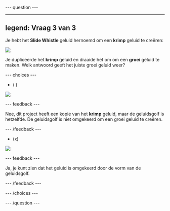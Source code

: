 --- question ---

---
legend: Vraag 3 van 3
---

Je hebt het **Slide Whistle** geluid hernoemd om een **krimp** geluid te creëren:

![](images/just-shrink.png)

Je dupliceerde het **krimp** geluid en draaide het om om een **groei** geluid te maken. Welk antwoord geeft het juiste groei geluid weer?


--- choices ---

- ( )

![](images/grow-shrink-same.png)

 --- feedback ---

 Nee, dit project heeft een kopie van het **krimp** geluid, maar de geluidsgolf is hetzelfde. De geluidsgolf is niet omgekeerd om een groei geluid te creëren.

 --- /feedback ---

- (x)

![](images/grow-shrink-reversed.png)

 --- feedback ---

 Ja, je kunt zien dat het geluid is omgekeerd door de vorm van de geluidsgolf.

 --- /feedback ---

--- /choices ---

--- /question ---
